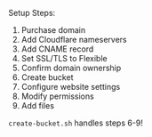 Setup Steps:

1. Purchase domain
2. Add Cloudflare nameservers
3. Add CNAME record
4. Set SSL/TLS to Flexible
5. Confirm domain ownership
6. Create bucket
7. Configure website settings
8. Modify permissions
9. Add files

`create-bucket.sh` handles steps 6-9!
